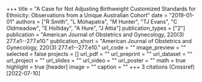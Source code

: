 +++
title = "A Case for Not Adjusting Birthweight Customized Standards for Ethnicity: Observations from a Unique Australian Cohort"
date = "2019-01-01"
authors = ["R Smith", "L Mohapatra", "M Hunter", "TJ Evans", "C Oldmeadow", "E Holliday", "A Hure", "J Attia"]
publication_types = ["2"]
publication = "American Journal of Obstetrics and Gynecology, 220(3) 277.e1--277.e10."
publication_short = "American Journal of Obstetrics and Gynecology, 220(3) 277.e1--277.e10."
url_code = ""
image_preview = ""
selected = false
projects = []
url_pdf = ""
url_preprint = ""
url_dataset = ""
url_project = ""
url_slides = ""
url_video = ""
url_poster = ""
math = true
highlight = true
[header]
image = ""
caption = ""
+++
3 citations (Crossref) [2022-07-10]
